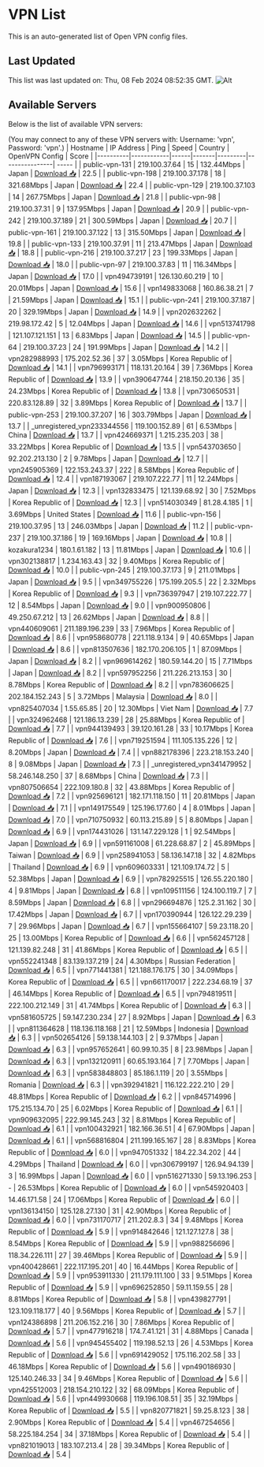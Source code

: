 # VPN List

This is an auto-generated list of Open VPN config files.

## Last Updated

This list was last updated on: Thu, 08 Feb 2024 08:52:35 GMT.
![Alt](https://repobeats.axiom.co/api/embed/186b98318ef1479477931607c1ad7d823f12451f.svg "Repobeats analytics image")

## Available Servers

Below is the list of available VPN servers:

(You may connect to any of these VPN servers with: Username: 'vpn', Password: 'vpn'.)
| Hostname | IP Address | Ping | Speed | Country | OpenVPN Config | Score |
|----------|------------|------|-------|---------|----------------| ----- |
| public-vpn-131 | 219.100.37.64 | 15 | 132.44Mbps | Japan | [Download 📥](./configs/server_0_JP.ovpn) | 22.5 |
| public-vpn-198 | 219.100.37.178 | 18 | 321.68Mbps | Japan | [Download 📥](./configs/server_1_JP.ovpn) | 22.4 |
| public-vpn-129 | 219.100.37.103 | 14 | 267.75Mbps | Japan | [Download 📥](./configs/server_2_JP.ovpn) | 21.8 |
| public-vpn-98 | 219.100.37.31 | 9 | 137.95Mbps | Japan | [Download 📥](./configs/server_3_JP.ovpn) | 20.9 |
| public-vpn-242 | 219.100.37.189 | 21 | 300.59Mbps | Japan | [Download 📥](./configs/server_4_JP.ovpn) | 20.7 |
| public-vpn-161 | 219.100.37.122 | 13 | 315.50Mbps | Japan | [Download 📥](./configs/server_5_JP.ovpn) | 19.8 |
| public-vpn-133 | 219.100.37.91 | 11 | 213.47Mbps | Japan | [Download 📥](./configs/server_6_JP.ovpn) | 18.8 |
| public-vpn-216 | 219.100.37.217 | 23 | 199.33Mbps | Japan | [Download 📥](./configs/server_7_JP.ovpn) | 18.0 |
| public-vpn-97 | 219.100.37.83 | 11 | 116.34Mbps | Japan | [Download 📥](./configs/server_8_JP.ovpn) | 17.0 |
| vpn494739191 | 126.130.60.219 | 10 | 20.01Mbps | Japan | [Download 📥](./configs/server_9_JP.ovpn) | 15.6 |
| vpn149833068 | 160.86.38.21 | 7 | 21.59Mbps | Japan | [Download 📥](./configs/server_10_JP.ovpn) | 15.1 |
| public-vpn-241 | 219.100.37.187 | 20 | 329.19Mbps | Japan | [Download 📥](./configs/server_11_JP.ovpn) | 14.9 |
| vpn202632262 | 219.98.172.42 | 5 | 12.04Mbps | Japan | [Download 📥](./configs/server_12_JP.ovpn) | 14.6 |
| vpn513741798 | 121.107.121.151 | 13 | 6.83Mbps | Japan | [Download 📥](./configs/server_13_JP.ovpn) | 14.5 |
| public-vpn-64 | 219.100.37.23 | 24 | 191.99Mbps | Japan | [Download 📥](./configs/server_14_JP.ovpn) | 14.2 |
| vpn282988993 | 175.202.52.36 | 37 | 3.05Mbps | Korea Republic of | [Download 📥](./configs/server_15_KR.ovpn) | 14.1 |
| vpn796993171 | 118.131.20.164 | 39 | 7.36Mbps | Korea Republic of | [Download 📥](./configs/server_16_KR.ovpn) | 13.9 |
| vpn390647744 | 218.150.20.136 | 35 | 24.23Mbps | Korea Republic of | [Download 📥](./configs/server_17_KR.ovpn) | 13.8 |
| vpn730650531 | 220.83.128.89 | 32 | 3.89Mbps | Korea Republic of | [Download 📥](./configs/server_18_KR.ovpn) | 13.7 |
| public-vpn-253 | 219.100.37.207 | 16 | 303.79Mbps | Japan | [Download 📥](./configs/server_19_JP.ovpn) | 13.7 |
| _unregistered_vpn233344556 | 119.100.152.89 | 61 | 6.53Mbps | China | [Download 📥](./configs/server_20_CN.ovpn) | 13.7 |
| vpn424669371 | 1.215.235.203 | 38 | 33.22Mbps | Korea Republic of | [Download 📥](./configs/server_21_KR.ovpn) | 13.5 |
| vpn543703650 | 92.202.213.130 | 2 | 9.78Mbps | Japan | [Download 📥](./configs/server_22_JP.ovpn) | 12.7 |
| vpn245905369 | 122.153.243.37 | 222 | 8.58Mbps | Korea Republic of | [Download 📥](./configs/server_23_KR.ovpn) | 12.4 |
| vpn187193067 | 219.107.222.77 | 11 | 12.24Mbps | Japan | [Download 📥](./configs/server_24_JP.ovpn) | 12.3 |
| vpn132833475 | 121.139.68.92 | 30 | 7.52Mbps | Korea Republic of | [Download 📥](./configs/server_25_KR.ovpn) | 12.3 |
| vpn514030349 | 81.28.4.185 | 1 | 3.69Mbps | United States | [Download 📥](./configs/server_26_US.ovpn) | 11.6 |
| public-vpn-156 | 219.100.37.95 | 13 | 246.03Mbps | Japan | [Download 📥](./configs/server_27_JP.ovpn) | 11.2 |
| public-vpn-237 | 219.100.37.186 | 19 | 169.16Mbps | Japan | [Download 📥](./configs/server_28_JP.ovpn) | 10.8 |
| kozakura1234 | 180.1.61.182 | 13 | 11.81Mbps | Japan | [Download 📥](./configs/server_29_JP.ovpn) | 10.6 |
| vpn302138817 | 1.234.163.43 | 32 | 9.40Mbps | Korea Republic of | [Download 📥](./configs/server_30_KR.ovpn) | 10.0 |
| public-vpn-245 | 219.100.37.173 | 9 | 211.01Mbps | Japan | [Download 📥](./configs/server_31_JP.ovpn) | 9.5 |
| vpn349755226 | 175.199.205.5 | 22 | 2.32Mbps | Korea Republic of | [Download 📥](./configs/server_32_KR.ovpn) | 9.3 |
| vpn736397947 | 219.107.222.77 | 12 | 8.54Mbps | Japan | [Download 📥](./configs/server_33_JP.ovpn) | 9.0 |
| vpn900950806 | 49.250.67.212 | 13 | 26.62Mbps | Japan | [Download 📥](./configs/server_34_JP.ovpn) | 8.8 |
| vpn440609061 | 211.189.196.239 | 33 | 7.96Mbps | Korea Republic of | [Download 📥](./configs/server_35_KR.ovpn) | 8.6 |
| vpn958680778 | 221.118.9.134 | 9 | 40.65Mbps | Japan | [Download 📥](./configs/server_36_JP.ovpn) | 8.6 |
| vpn813507636 | 182.170.206.105 | 1 | 87.09Mbps | Japan | [Download 📥](./configs/server_37_JP.ovpn) | 8.2 |
| vpn969614262 | 180.59.144.20 | 15 | 7.71Mbps | Japan | [Download 📥](./configs/server_38_JP.ovpn) | 8.2 |
| vpn597952256 | 211.226.213.153 | 30 | 8.78Mbps | Korea Republic of | [Download 📥](./configs/server_39_KR.ovpn) | 8.2 |
| vpn783606625 | 202.184.152.243 | 5 | 3.72Mbps | Malaysia | [Download 📥](./configs/server_40_MY.ovpn) | 8.0 |
| vpn825407034 | 1.55.65.85 | 20 | 12.30Mbps | Viet Nam | [Download 📥](./configs/server_41_VN.ovpn) | 7.7 |
| vpn324962468 | 121.186.13.239 | 28 | 25.88Mbps | Korea Republic of | [Download 📥](./configs/server_42_KR.ovpn) | 7.7 |
| vpn944139493 | 39.120.161.28 | 33 | 10.17Mbps | Korea Republic of | [Download 📥](./configs/server_43_KR.ovpn) | 7.6 |
| vpn719251594 | 111.105.135.226 | 12 | 8.20Mbps | Japan | [Download 📥](./configs/server_44_JP.ovpn) | 7.4 |
| vpn882178396 | 223.218.153.240 | 8 | 9.08Mbps | Japan | [Download 📥](./configs/server_45_JP.ovpn) | 7.3 |
| _unregistered_vpn341479952 | 58.246.148.250 | 37 | 8.68Mbps | China | [Download 📥](./configs/server_46_CN.ovpn) | 7.3 |
| vpn807506654 | 222.109.180.8 | 32 | 43.88Mbps | Korea Republic of | [Download 📥](./configs/server_47_KR.ovpn) | 7.2 |
| vpn925696121 | 182.171.118.150 | 11 | 20.81Mbps | Japan | [Download 📥](./configs/server_48_JP.ovpn) | 7.1 |
| vpn149175549 | 125.196.177.60 | 4 | 8.01Mbps | Japan | [Download 📥](./configs/server_49_JP.ovpn) | 7.0 |
| vpn710750932 | 60.113.215.89 | 5 | 8.80Mbps | Japan | [Download 📥](./configs/server_50_JP.ovpn) | 6.9 |
| vpn174431026 | 131.147.229.128 | 1 | 92.54Mbps | Japan | [Download 📥](./configs/server_51_JP.ovpn) | 6.9 |
| vpn591161008 | 61.228.68.87 | 2 | 45.89Mbps | Taiwan | [Download 📥](./configs/server_52_TW.ovpn) | 6.9 |
| vpn258941053 | 58.136.147.18 | 32 | 4.82Mbps | Thailand | [Download 📥](./configs/server_53_TH.ovpn) | 6.9 |
| vpn609603331 | 121.109.174.72 | 5 | 52.38Mbps | Japan | [Download 📥](./configs/server_54_JP.ovpn) | 6.9 |
| vpn782925515 | 126.55.220.180 | 4 | 9.81Mbps | Japan | [Download 📥](./configs/server_55_JP.ovpn) | 6.8 |
| vpn109511156 | 124.100.119.7 | 7 | 8.59Mbps | Japan | [Download 📥](./configs/server_56_JP.ovpn) | 6.8 |
| vpn296694876 | 125.2.31.162 | 30 | 17.42Mbps | Japan | [Download 📥](./configs/server_57_JP.ovpn) | 6.7 |
| vpn170390944 | 126.122.29.239 | 7 | 29.96Mbps | Japan | [Download 📥](./configs/server_58_JP.ovpn) | 6.7 |
| vpn155664107 | 59.23.118.20 | 25 | 13.00Mbps | Korea Republic of | [Download 📥](./configs/server_59_KR.ovpn) | 6.6 |
| vpn562457128 | 121.139.82.248 | 31 | 41.86Mbps | Korea Republic of | [Download 📥](./configs/server_60_KR.ovpn) | 6.5 |
| vpn552241348 | 83.139.137.219 | 24 | 4.30Mbps | Russian Federation | [Download 📥](./configs/server_61_RU.ovpn) | 6.5 |
| vpn771441381 | 121.188.176.175 | 30 | 34.09Mbps | Korea Republic of | [Download 📥](./configs/server_62_KR.ovpn) | 6.5 |
| vpn661170017 | 222.234.68.19 | 37 | 46.14Mbps | Korea Republic of | [Download 📥](./configs/server_63_KR.ovpn) | 6.5 |
| vpn794819511 | 222.100.212.149 | 31 | 41.74Mbps | Korea Republic of | [Download 📥](./configs/server_64_KR.ovpn) | 6.3 |
| vpn581605725 | 59.147.230.234 | 27 | 8.92Mbps | Japan | [Download 📥](./configs/server_65_JP.ovpn) | 6.3 |
| vpn811364628 | 118.136.118.168 | 21 | 12.59Mbps | Indonesia | [Download 📥](./configs/server_66_ID.ovpn) | 6.3 |
| vpn502654126 | 59.138.144.103 | 2 | 9.37Mbps | Japan | [Download 📥](./configs/server_67_JP.ovpn) | 6.3 |
| vpn957652641 | 60.99.10.35 | 8 | 23.98Mbps | Japan | [Download 📥](./configs/server_68_JP.ovpn) | 6.3 |
| vpn132120911 | 60.65.193.164 | 7 | 7.70Mbps | Japan | [Download 📥](./configs/server_69_JP.ovpn) | 6.3 |
| vpn583848803 | 85.186.1.119 | 20 | 3.55Mbps | Romania | [Download 📥](./configs/server_70_RO.ovpn) | 6.3 |
| vpn392941821 | 116.122.222.210 | 29 | 48.81Mbps | Korea Republic of | [Download 📥](./configs/server_71_KR.ovpn) | 6.2 |
| vpn845714996 | 175.215.134.70 | 25 | 6.02Mbps | Korea Republic of | [Download 📥](./configs/server_72_KR.ovpn) | 6.1 |
| vpn909632095 | 222.99.145.243 | 32 | 8.81Mbps | Korea Republic of | [Download 📥](./configs/server_73_KR.ovpn) | 6.1 |
| vpn100432921 | 182.166.36.51 | 4 | 67.90Mbps | Japan | [Download 📥](./configs/server_74_JP.ovpn) | 6.1 |
| vpn568816804 | 211.199.165.167 | 28 | 8.83Mbps | Korea Republic of | [Download 📥](./configs/server_75_KR.ovpn) | 6.0 |
| vpn947051332 | 184.22.34.202 | 44 | 4.29Mbps | Thailand | [Download 📥](./configs/server_76_TH.ovpn) | 6.0 |
| vpn306799197 | 126.94.94.139 | 3 | 16.99Mbps | Japan | [Download 📥](./configs/server_77_JP.ovpn) | 6.0 |
| vpn516271330 | 59.13.196.253 | - | 26.53Mbps | Korea Republic of | [Download 📥](./configs/server_78_KR.ovpn) | 6.0 |
| vpn545920403 | 14.46.171.58 | 24 | 17.06Mbps | Korea Republic of | [Download 📥](./configs/server_79_KR.ovpn) | 6.0 |
| vpn136134150 | 125.128.27.130 | 31 | 42.90Mbps | Korea Republic of | [Download 📥](./configs/server_80_KR.ovpn) | 6.0 |
| vpn731170717 | 211.202.8.3 | 34 | 9.48Mbps | Korea Republic of | [Download 📥](./configs/server_81_KR.ovpn) | 5.9 |
| vpn914842646 | 121.127.127.8 | 38 | 8.54Mbps | Korea Republic of | [Download 📥](./configs/server_82_KR.ovpn) | 5.9 |
| vpn988256696 | 118.34.226.111 | 27 | 39.46Mbps | Korea Republic of | [Download 📥](./configs/server_83_KR.ovpn) | 5.9 |
| vpn400428661 | 222.117.195.201 | 40 | 16.44Mbps | Korea Republic of | [Download 📥](./configs/server_84_KR.ovpn) | 5.9 |
| vpn953911330 | 211.179.111.100 | 33 | 9.51Mbps | Korea Republic of | [Download 📥](./configs/server_85_KR.ovpn) | 5.9 |
| vpn696252850 | 59.11.159.55 | 28 | 8.81Mbps | Korea Republic of | [Download 📥](./configs/server_86_KR.ovpn) | 5.8 |
| vpn439827791 | 123.109.118.177 | 40 | 9.56Mbps | Korea Republic of | [Download 📥](./configs/server_87_KR.ovpn) | 5.7 |
| vpn124386898 | 211.206.152.216 | 30 | 7.86Mbps | Korea Republic of | [Download 📥](./configs/server_88_KR.ovpn) | 5.7 |
| vpn477916218 | 174.7.41.121 | 31 | 4.88Mbps | Canada | [Download 📥](./configs/server_89_CA.ovpn) | 5.6 |
| vpn945455402 | 119.198.52.13 | 26 | 4.53Mbps | Korea Republic of | [Download 📥](./configs/server_90_KR.ovpn) | 5.6 |
| vpn691429052 | 175.116.202.58 | 33 | 46.18Mbps | Korea Republic of | [Download 📥](./configs/server_91_KR.ovpn) | 5.6 |
| vpn490186930 | 125.140.246.33 | 34 | 9.46Mbps | Korea Republic of | [Download 📥](./configs/server_92_KR.ovpn) | 5.6 |
| vpn425512003 | 218.154.210.122 | 32 | 68.09Mbps | Korea Republic of | [Download 📥](./configs/server_93_KR.ovpn) | 5.6 |
| vpn449930668 | 119.196.108.51 | 35 | 32.19Mbps | Korea Republic of | [Download 📥](./configs/server_94_KR.ovpn) | 5.5 |
| vpn820771821 | 59.25.8.123 | 38 | 2.90Mbps | Korea Republic of | [Download 📥](./configs/server_95_KR.ovpn) | 5.4 |
| vpn467254656 | 58.225.184.254 | 34 | 37.18Mbps | Korea Republic of | [Download 📥](./configs/server_96_KR.ovpn) | 5.4 |
| vpn821019013 | 183.107.213.4 | 28 | 39.34Mbps | Korea Republic of | [Download 📥](./configs/server_97_KR.ovpn) | 5.4 |

